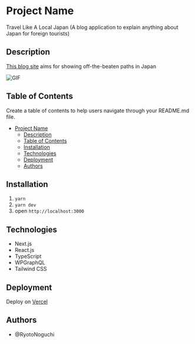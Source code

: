 # Project Name

Travel Like A Local Japan (A blog application to explain anything about Japan for foreign tourists)

## Description

[This blog site](https://www.travel-like-a-local.jp/en) aims for showing off-the-beaten paths in Japan

![GIF](https://github-production-user-asset-6210df.s3.amazonaws.com/85152191/243675493-bcae01cb-b1db-4ea4-bfc0-9d2a078fd5b5.gif)


## Table of Contents

Create a table of contents to help users navigate through your README.md file.

- [Project Name](#project-name)
  - [Description](#description)
  - [Table of Contents](#table-of-contents)
  - [Installation](#installation)
  - [Technologies](#technologies)
  - [Deployment](#deployment)
  - [Authors](#authors)


## Installation

1. `yarn`
2. `yarn dev`
3. open `http://localhost:3000`

## Technologies

- Next.js
- React.js
- TypeScript
- WPGraphQL
- Tailwind CSS

## Deployment

Deploy on [Vercel](https://vercel.com/)

## Authors

- @RyotoNoguchi
